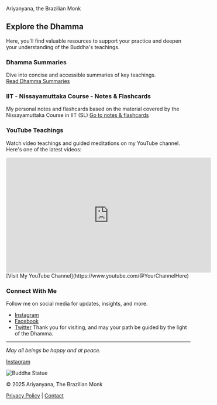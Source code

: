Ariyanyana, the Brazilian Monk


## Explore the Dhamma

Here, you'll find valuable resources to support your practice and deepen your understanding of the Buddha's teachings.

### Dhamma Summaries
Dive into concise and accessible summaries of key teachings.  
[Read Dhamma Summaries](./dhamma-summaries)

### IIT - Nissayamuttaka Course - Notes & Flashcards
My personal notes and flashcards based on the material covered by the Nissayamuttaka Course in IIT (SL)
[Go to notes & flashcards](./IIT-NmC)

### YouTube Teachings
Watch video teachings and guided meditations on my YouTube channel. Here's one of the latest videos:  

<iframe width="560" height="315" src="https://www.youtube.com/embed/Jm8iCWRuZCc" title="YouTube video player" frameborder="0" allow="accelerometer; autoplay; clipboard-write; encrypted-media; gyroscope; picture-in-picture" allowfullscreen></iframe>  
[Visit My YouTube Channel](https://www.youtube.com/@YourChannelHere)

### Connect With Me  
Follow me on social media for updates, insights, and more.  

- [Instagram](https://www.instagram.com/)  
- [Facebook](https://www.facebook.com/yourfacebookhandle)  
- [Twitter](https://twitter.com/anb_sdc)
Thank you for visiting, and may your path be guided by the light of the Dhamma.

---
*May all beings be happy and at peace.*

<a href="https://instagram.com" target="_blank"><i class="fa fa-instagram"></i> Instagram</a>

![Buddha Statue](https://unsplash.com/photos/gautama-buddha-statue-rae_P1XJgKQ)

<footer>
    <p>© 2025 Ariyanyana, The Brazilian Monk</p>
    <p><a href="./privacy-policy.md">Privacy Policy</a> | <a href="mailto:contact@ariyanyana.com">Contact</a></p>
</footer>
